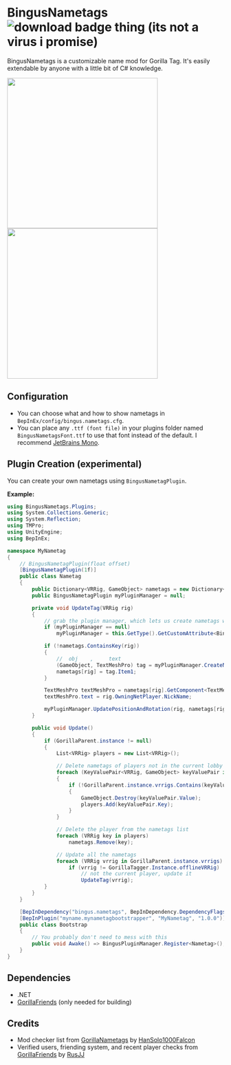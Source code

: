 # BingusNametags ![download badge thing (its not a virus i promise)](https://img.shields.io/github/downloads/sirkingbinx/BingusNametags/total)
BingusNametags is a customizable name mod for Gorilla Tag. It's easily extendable by anyone with a little bit of C# knowledge.

<img width=350 height=350 src="https://github.com/user-attachments/assets/ad530b19-5795-40d8-95cb-3a697340e041">
<img width=350 height=350 src="https://github.com/user-attachments/assets/cb126c2f-3cf4-4b40-a405-a0288445a7c6">

## Configuration
- You can choose what and how to show nametags in `BepInEx/config/bingus.nametags.cfg`.
- You can place any `.ttf (font file)` in your plugins folder named `BingusNametagsFont.ttf` to use that font instead of the default. I recommend [JetBrains Mono](https://www.jetbrains.com/lp/mono/).

## Plugin Creation (experimental)
You can create your own nametags using `BingusNametagPlugin`.

**Example:**
```cs
using BingusNametags.Plugins;
using System.Collections.Generic;
using System.Reflection;
using TMPro;
using UnityEngine;
using BepInEx;

namespace MyNametag
{
    // BingusNametagPlugin(float offset)
    [BingusNametagPlugin(1f)]
    public class Nametag
    {
        public Dictionary<VRRig, GameObject> nametags = new Dictionary<VRRig, GameObject>();
        public BingusNametagPlugin myPluginManager = null;

        private void UpdateTag(VRRig rig)
        {
            // grab the plugin manager, which lets us create nametags without a lot of work
            if (myPluginManager == null)
                myPluginManager = this.GetType().GetCustomAttribute<BingusNametagPlugin>();

            if (!nametags.ContainsKey(rig))
            {
                //  obj    ,     text
                (GameObject, TextMeshPro) tag = myPluginManager.CreateNametag(rig);
                nametags[rig] = tag.Item1;
            }

            TextMeshPro textMeshPro = nametags[rig].GetComponent<TextMeshPro>();
            textMeshPro.text = rig.OwningNetPlayer.NickName;

            myPluginManager.UpdatePositionAndRotation(rig, nametags[rig]);
        }

        public void Update()
        {
            if (GorillaParent.instance != null)
            {
                List<VRRig> players = new List<VRRig>();

                // Delete nametags of players not in the current lobby
                foreach (KeyValuePair<VRRig, GameObject> keyValuePair in nametags)
                {
                    if (!GorillaParent.instance.vrrigs.Contains(keyValuePair.Key))
                    {
                        GameObject.Destroy(keyValuePair.Value);
                        players.Add(keyValuePair.Key);
                    }
                }

                // Delete the player from the nametags list
                foreach (VRRig key in players)
                    nametags.Remove(key);

                // Update all the nametags
                foreach (VRRig vrrig in GorillaParent.instance.vrrigs)
                    if (vrrig != GorillaTagger.Instance.offlineVRRig)
                        // not the current player, update it
                        UpdateTag(vrrig);
            }
        }
    }

    [BepInDependency("bingus.nametags", BepInDependency.DependencyFlags.HardDependency)]
    [BepInPlugin("myname.mynametagbootstrapper", "MyNametag", "1.0.0")]
    public class Bootstrap
    {
        // You probably don't need to mess with this
        public void Awake() => BingusPluginManager.Register<Nametag>();
    }
}
```

## Dependencies
- .NET
- [GorillaFriends](https://github.com/not-a-bird-09/GorillaFriends) (only needed for building)

## Credits
- Mod checker list from [GorillaNametags](https://github.com/HanSolo1000Falcon/GorillaNametags) by [HanSolo1000Falcon](https://github.com/HanSolo1000Falcon)
- Verified users, friending system, and recent player checks from [GorillaFriends](https://github.com/rusjj/gorillafriends) by [RusJJ](https://github.com/rusjj)
